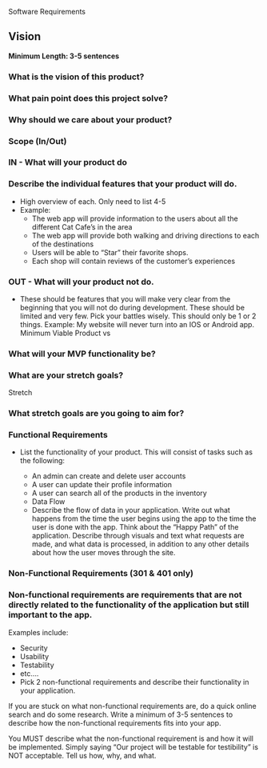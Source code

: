 Software Requirements
## Vision
__Minimum Length: 3-5 sentences__

### What is the vision of this product?

### What pain point does this project solve?

### Why should we care about your product?

### Scope (In/Out)
### IN - What will your product do
### Describe the individual features that your product will do.
- High overview of each. Only need to list 4-5
- Example:
  - The web app will provide information to the users about all the different Cat Cafe’s in the area
  - The web app will provide both walking and driving directions to each of the destinations
  - Users will be able to “Star” their favorite shops.
  - Each shop will contain reviews of the customer’s experiences
### OUT - What will your product not do.
- These should be features that you will make very clear from the beginning that you will not do during development. These should be limited and very few. Pick your battles wisely. This should only be 1 or 2 things. Example: My website will never turn into an IOS or Android app.
Minimum Viable Product vs
### What will your MVP functionality be?

### What are your stretch goals?

Stretch
### What stretch goals are you going to aim for?

### Functional Requirements
- List the functionality of your product. This will consist of tasks such as the following:

  - An admin can create and delete user accounts
  - A user can update their profile information
  - A user can search all of the products in the inventory
  - Data Flow
   - Describe the flow of data in your application. Write out what happens from the time the user begins using the app to the time the user is done with the app. Think about the “Happy Path” of the application. Describe through visuals and text what requests are made, and what data is processed, in addition to any other details about how the user moves through the site.

### Non-Functional Requirements (301 & 401 only)
### Non-functional requirements are requirements that are not directly related to the functionality of the application but still important to the app.

Examples include:

- Security
- Usability
- Testability
- etc….
- Pick 2 non-functional requirements and describe their functionality in your application.

If you are stuck on what non-functional requirements are, do a quick online search and do some research. Write a minimum of 3-5 sentences to describe how the non-functional requirements fits into your app.

You MUST describe what the non-functional requirement is and how it will be implemented. Simply saying “Our project will be testable for testibility” is NOT acceptable. Tell us how, why, and what.
